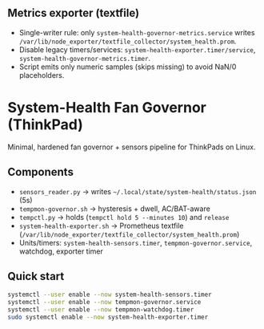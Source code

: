
## Metrics exporter (textfile)
- Single-writer rule: only `system-health-governor-metrics.service` writes `/var/lib/node_exporter/textfile_collector/system_health.prom`.
- Disable legacy timers/services: `system-health-exporter.timer/service`, `system-health-governor-metrics.timer`.
- Script emits only numeric samples (skips missing) to avoid NaN/0 placeholders.

# System-Health Fan Governor (ThinkPad)

Minimal, hardened fan governor + sensors pipeline for ThinkPads on Linux.

## Components
- `sensors_reader.py` → writes `~/.local/state/system-health/status.json` (5s)
- `tempmon-governor.sh` → hysteresis + dwell, AC/BAT-aware
- `tempctl.py` → holds (`tempctl hold 5 --minutes 10`) and `release`
- `system-health-exporter.sh` → Prometheus textfile (`/var/lib/node_exporter/textfile_collector/system_health.prom`)
- Units/timers: `system-health-sensors.timer`, `tempmon-governor.service`, watchdog, exporter timer

## Quick start
```bash
systemctl --user enable --now system-health-sensors.timer
systemctl --user enable --now tempmon-governor.service
systemctl --user enable --now tempmon-watchdog.timer
sudo systemctl enable --now system-health-exporter.timer
